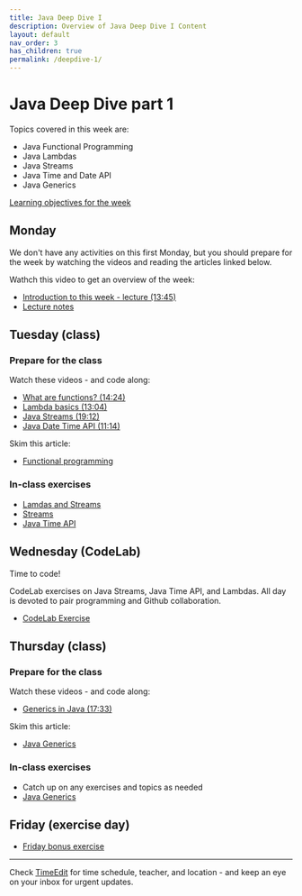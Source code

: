 ```yaml
---
title: Java Deep Dive I
description: Overview of Java Deep Dive I Content
layout: default
nav_order: 3
has_children: true
permalink: /deepdive-1/
---
```


# Java Deep Dive part 1

Topics covered in this week are:

- Java Functional Programming
- Java Lambdas
- Java Streams
- Java Time and Date API
- Java Generics

[Learning objectives for the week](./learningobjectives.md)

## Monday

We don't have any activities on this first Monday, but you should prepare for the week by watching the videos and reading the articles linked below.

Wathch this video to get an overview of the week:

- [Introduction to this week - lecture (13:45)](https://cphbusiness.cloud.panopto.eu/Panopto/Pages/Viewer.aspx?id=84e5dd66-2ce6-47f6-8fa4-b27200e264ba)
- [Lecture notes](./images/javadeepdive_1.png)

## Tuesday (class)

### Prepare for the class

Watch these videos - and code along:

- [What are functions? (14:24)](https://cphbusiness.cloud.panopto.eu/Panopto/Pages/Viewer.aspx?id=fb74ddae-2405-40ce-b342-b27200e25c54)
- [Lambda basics (13:04)](https://www.youtube.com/watch?t=1&v=tj5sLSFjVj4&ab_channel=CodingwithJohn)
- [Java Streams (19:12)](https://www.youtube.com/watch?t=1&v=Q93JsQ8vcwY&ab_channel=Amigoscode)
- [Java Date Time API (11:14)](https://www.youtube.com/watch?v=0XgdX5hDL4U)

Skim this article:

- [Functional programming](../../toolbox/java/functional-programming/)

### In-class exercises

- [Lamdas and Streams](./exercises/day-1-lambdas.md)
- [Streams](./exercises/day-1-streams.md)
- [Java Time API](./exercises/day-1-datetimeapi.md)

## Wednesday (CodeLab)

Time to code!

CodeLab exercises on Java Streams, Java Time API, and Lambdas. All day is devoted to pair programming and Github collaboration.

- [CodeLab Exercise](./exercises/codelab.md)

## Thursday (class)

### Prepare for the class

Watch these videos - and code along:

- [Generics in Java (17:33)](https://www.youtube.com/watch?t=1&v=K1iu1kXkVoA&ab_channel=CodingwithJohn)

Skim this article:

- [Java Generics](../../toolbox/java/generics/)

### In-class exercises

- Catch up on any exercises and topics as needed
- [Java Generics](./exercises/)

## Friday (exercise day)

- [Friday bonus exercise](./exercises/day-3.md)

<hr>

Check [TimeEdit](https://skema.cphbusiness.dk/) for time schedule, teacher, and location - and keep an eye on your inbox for urgent updates.
